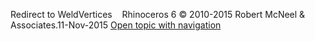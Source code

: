 ---
---

Redirect to WeldVertices&#160;
&#160;
Rhinoceros 6 © 2010-2015 Robert McNeel &amp; Associates.11-Nov-2015
 [Open topic with navigation](weldvertices.html) 


